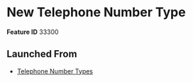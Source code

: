 # New Telephone Number Type

**Feature ID** 33300

## Launched From

- [Telephone Number Types](Telephone%20Number%20Types.md)











































































